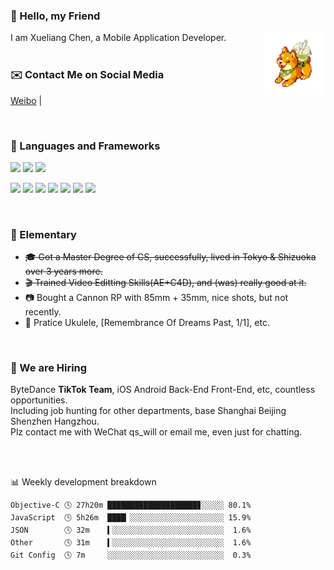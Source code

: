 ### 🐺 Hello, my Friend
<img align='right' src="https://raw.githubusercontent.com/Neko3000/resource-storage/master/img/homepage/shibainu-1.png" alt="screenshot-1" width='100"'>
I am Xueliang Chen, a Mobile Application Developer.  </br>


</br>

### ✉️ Contact Me on Social Media
[Weibo](https://weibo.com/u/7386133210) |

</br>

### 🔌 Languages and Frameworks

<!-- [![](https://img.shields.io/badge/MacOS-Catalina%2010-202020?style=flat-square&logo=apple&logoColor=ffffff)](https://www.apple.com/)  [![](https://img.shields.io/badge/Windows-10-2376bc?style=flat-square&logo=windows&logoColor=ffffff)](https://www.microsoft.com/windows/get-windows-10) -->

[![](https://img.shields.io/badge/IDE-Visual%20Studio-5C2D91?style=flat-square&logo=visual-studio&logoColor=ffffff)](https://code.visualstudio.com/)
[![](https://img.shields.io/badge/IDE-Visual%20Studio%20Code-blue?style=flat-square&logo=visual-studio-code&logoColor=ffffff)](https://code.visualstudio.com/)
[![](https://img.shields.io/badge/IDE-Xcode-1575F9?style=flat-square&logo=xcode&logoColor=ffffff)](https://code.visualstudio.com/)

[![](https://img.shields.io/badge/Lang-HTML-E34F26?style=flat-square&logo=HTML5&logoColor=ffffff)](https://www.w3.org/TR/2014/REC-html5-20141028/)
[![](https://img.shields.io/badge/Lang-CSS-1572B6?style=flat-square&logo=CSS3&logoColor=ffffff)](https://www.w3.org/Style/CSS/)
[![](https://img.shields.io/badge/Lang-JavaScript-FDB515?style=flat-square&logo=JavaScript&logoColor=ffffff)](http://www.ecmascript.org/)
[![](https://img.shields.io/badge/Lang-Python-3776AB?style=flat-square&logo=Python&logoColor=ffffff)](hhttps://www.python.org/)
[![](https://img.shields.io/badge/Lang-C%23-239120?style=flat-square&logo=C%20sharp&logoColor=ffffff)](https://docs.microsoft.com/en-us/dotnet/csharp/)
[![](https://img.shields.io/badge/Lang-Objective--C-00599C?style=flat-square&logo=C%2b%2b&logoColor=ffffff)](https://developer.apple.com/library/archive/documentation/Cocoa/Conceptual/ObjectiveC/Introduction/introObjectiveC.html)
[![](https://img.shields.io/badge/Lang-Swift-FA7343?style=flat-square&logo=swift&logoColor=ffffff)](https://developer.apple.com/swift/)

</br>

### 🔬 Elementary
+ ~~🎓 Got a Master Degree of CS, successfully, lived in Tokyo & Shizuoka over 3 years more.~~
+ ~~🎬 Trained Video Editting Skills(AE+C4D), and (was) really good at it.~~
+ 📷 Bought a Cannon RP with 85mm + 35mm, nice shots, but not recently.
+ 🎸 Pratice Ukulele, [Remembrance Of Dreams Past, 1/1], etc.

</br>

### 📣 We are Hiring
ByteDance **TikTok Team**, iOS Android Back-End Front-End, etc, countless opportunities.  
Including job hunting for other departments, base Shanghai Beijing Shenzhen Hangzhou.  
Plz contact me with WeChat qs_will or email me, even just for chatting.

</br>
</br>

 <!-- waka-box start -->
📊 Weekly development breakdown
```text
Objective-C 🕓 27h20m ████████████████████▊░░░░░ 80.1%
JavaScript  🕓 5h26m  ████▏░░░░░░░░░░░░░░░░░░░░░ 15.9%
JSON        🕓 32m    ▍░░░░░░░░░░░░░░░░░░░░░░░░░  1.6%
Other       🕓 31m    ▍░░░░░░░░░░░░░░░░░░░░░░░░░  1.6%
Git Config  🕓 7m     ░░░░░░░░░░░░░░░░░░░░░░░░░░  0.3%
```
<!-- Powered by https://github.com/YouEclipse/waka-box-go . -->
<!-- waka-box end -->


